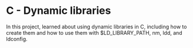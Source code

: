 # C - Dynamic libraries
In this project, learned about using dynamic libraries in C, including how to create them and how to use them with $LD_LIBRARY_PATH, nm, ldd, and ldconfig.
